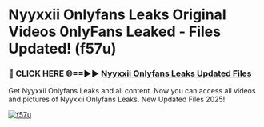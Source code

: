 # Nyyxxii Onlyfans Leaks Original Videos 0nlyFans Leaked - Files Updated! (f57u)

<h3>🔴 CLICK HERE 🌐==►► <a href="https://tinyurl.com/3hn5wdd3" rel="nofollow">Nyyxxii Onlyfans Leaks Updated Files</a></h3>

Get Nyyxxii Onlyfans Leaks and all content. Now you can access all videos and pictures of Nyyxxii Onlyfans Leaks. New Updated Files 2025!

[![f57u](https://i.imgur.com/4HnBqBT.gif)](https://tinyurl.com/3hn5wdd3)
